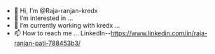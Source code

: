 - 👋 Hi, I’m @Raja-ranjan-kredx
- 👀 I’m interested in ...
- 🌱 I’m currently working with kredx ...
- 📫 How to reach me ...
LinkedIn--https://www.linkedin.com/in/raja-ranjan-pati-788453b3/

<!---
Raja-ranjan-kredx/Raja-ranjan-kredx is a ✨ special ✨ repository because its `README.md` (this file) appears on your GitHub profile.
You can click the Preview link to take a look at your changes.
--->
